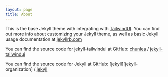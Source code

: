```yaml
---
layout: page
title: About
---
```


This is the base Jekyll theme with integrating with [TailwindUI](https://tailwindui.com/). You can find out more info about customizing your Jekyll theme, as well as basic Jekyll usage documentation at [jekyllrb.com](https://jekyllrb.com/)

You can find the source code for jekyll-tailwindui at GitHub:
[chunlea](https://github.com/chunlea) /
[jekyll-tailwindui](https://github.com/chunlea/jekyll-tailwindui)

You can find the source code for Jekyll at GitHub:
[jekyll][jekyll-organization] /
[jekyll](https://github.com/jekyll/jekyll)
